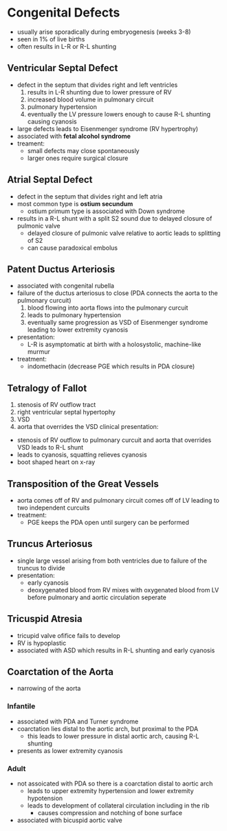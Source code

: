 # Congenital Defects 
* usually arise sporadically during embryogenesis (weeks 3-8)
* seen in 1% of live births
* often results in L-R or R-L shunting 
## Ventricular Septal Defect
* defect in the septum that divides right and left ventricles
	1. results in L-R shunting due to lower pressure of RV 
	2. increased blood volume in pulmonary circuit 
	3. pulmonary hypertension
	4. eventually the LV pressure lowers enough to cause R-L shunting causing cyanosis 
* large defects leads to Eisenmenger syndrome (RV hypertrophy)
* associated with **fetal alcohol syndrome**
* treament:
	* small defects may close spontaneously
	* larger ones require surgical closure
## Atrial Septal Defect
* defect in the septum that divides right and left atria 
* most common type is **ostium secundum**
	* ostium primum type is associated with Down syndrome
* results in a R-L shunt with a split S2 sound due to delayed closure of pulmonic valve
	* delayed closure of pulmonic valve relative to aortic leads to splitting of S2
	* can cause paradoxical embolus 
## Patent Ductus Arteriosis 
* associated with congenital rubella 
* failure of the ductus arteriosus to close (PDA connects the aorta to the pulmonary curcuit)
	1. blood flowing into aorta flows into the pulmonary curcuit
	2. leads to pulmonary hypertension
	3. eventually same progression as VSD of Eisenmenger syndrome leading to lower extremity cyanosis
* presentation:
	* L-R is asymptomatic at birth with a holosystolic, machine-like murmur
* treatment:
	* indomethacin (decrease PGE which results in PDA closure)
## Tetralogy of Fallot
1. stenosis of RV outflow tract 
2. right ventricular septal hypertophy
3. VSD
4. aorta that overrides the VSD 
clinical presentation:
* stenosis of RV outflow to pulmonary curcuit and aorta that overrides VSD leads to R-L shunt 
* leads to cyanosis, squatting relieves cyanosis 
* boot shaped heart on x-ray
## Transposition of the Great Vessels
* aorta comes off of RV and pulmonary circuit comes off of LV leading to two independent curcuits
* treatment:
	 * PGE keeps the PDA open until surgery can be performed 
## Truncus Arteriosus
* single large vessel arising from both ventricles due to failure of the truncus to divide
* presentation:
	* early cyanosis
	* deoxygenated blood from RV mixes with oxygenated blood from LV before pulmonary and aortic circulation seperate
## Tricuspid Atresia 
* tricupid valve ofifice fails to develop
* RV is hypoplastic
* associated with ASD which results in R-L shunting and early cyanosis 
## Coarctation of the Aorta
* narrowing of the aorta 
### Infantile
* associated with PDA and Turner syndrome
* coarctation lies distal to the aortic arch, but proximal to the PDA 
	* this leads to lower pressure in distal aortic arch, causing R-L shunting
* presents as lower extremity cyanosis 
### Adult
* not assoicated with PDA so there is a coarctation distal to aortic arch
	* leads to upper extremity hypertension and lower extremity hypotension 
	* leads to development of collateral circulation including in the rib
		* causes compression and notching of bone surface 
* associated with bicuspid aortic valve